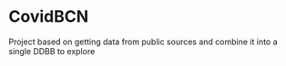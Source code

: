 # CovidBCN
Project based on getting data from public sources and combine it into a single DDBB to explore 
